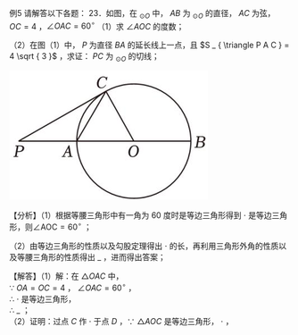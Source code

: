 例5 请解答以下各题： 23．如图，在 $_ { \odot O }$ 中， $A B$ 为 $_ { \odot O }$ 的直径， $A C$ 为弦， $O C { = } 4$ ，$\angle O A C = 6 0 ^ { \circ }$
（1）求 $\angle A O C$ 的度数；

（2）在图（1）中， $P$ 为直径 $B A$ 的延长线上一点，且 $S _ { \triangle P A C } = 4 \sqrt { 3 }$ ，求证： $P C$ 为 $_ { \odot O }$ 的切线；

![](<../../qs_image_DB/专题3-6__圆的综合（27类题型）（解析版）/b5f884a6df6f5e615014e84d7021298474a7848a25d098b1b97566b72c4e6b98.jpg>)

【分析】（1）根据等腰三角形中有一角为 60 度时是等边三角形得到 $\cdot$ 是等边三角形，则∠AOC$= 6 0 ^ { \circ }$ ；

（2）由等边三角形的性质以及勾股定理得出 $\cdot$ 的长，再利用三角形外角的性质以及等腰三角形的性质得出 $\_$ ，进而得出答案；

【解答】（1）解：在 $\triangle O A C$ 中，  
∵ $O A { = } O C { = } 4$ ， $\angle O A C = 6 0 ^ { \circ }$ ，  
∴ $\cdot$ 是等边三角形，  
∴ $\_$ ；  
（2）证明：过点 $C$ 作 $\cdot$ 于点 $D$ ，∵ $\triangle A O C$ 是等边三角形， $\cdot$ ，  
